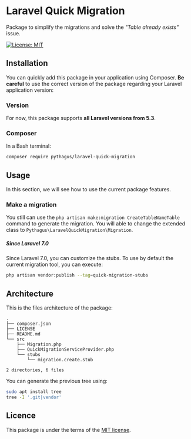 # Laravel Quick Migration
Package to simplify the migrations and solve the *"Table already exists"* issue.

[![License: MIT](https://img.shields.io/badge/License-MIT-yellow.svg)](https://opensource.org/licenses/MIT)

## Installation
You can quickly add this package in your application using Composer. **Be careful** to use the correct version of the package regarding your Laravel application version:

### Version
For now, this package supports **all Laravel versions from 5.3**.

### Composer
In a Bash terminal:
```bash
composer require pythagus/laravel-quick-migration
```

## Usage
In this section, we will see how to use the current package features.

### Make a migration
You still can use the ```php artisan make:migration CreateTableNameTable``` command to generate the migration. You will able to change the extended class to ```Pythagus\LaravelQuickMigration\Migration```.

##### Since Laravel 7.0
Since Laravel 7.0, you can customize the stubs. To use by default the current migration tool, you can execute:
```bash
php artisan vendor:publish --tag=quick-migration-stubs
```

## Architecture
This is the files architecture of the package:
```
.
├── composer.json
├── LICENSE
├── README.md
└── src
    ├── Migration.php
    ├── QuickMigrationServiceProvider.php
    └── stubs
        └── migration.create.stub

2 directories, 6 files
```

You can generate the previous tree using:
```bash
sudo apt install tree
tree -I '.git|vendor'
```

## Licence
This package is under the terms of the [MIT license](https://opensource.org/licenses/MIT).
